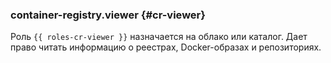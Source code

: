 ### container-registry.viewer {#cr-viewer}

Роль `{{ roles-cr-viewer }}` назначается на облако или каталог.
Дает право читать информацию о реестрах, Docker-образах и репозиториях.